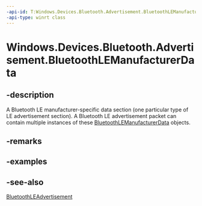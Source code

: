 ```yaml
---
-api-id: T:Windows.Devices.Bluetooth.Advertisement.BluetoothLEManufacturerData
-api-type: winrt class
---
```


<!-- Class syntax.
public class BluetoothLEManufacturerData : Windows.Devices.Bluetooth.Advertisement.IBluetoothLEManufacturerData
-->

# Windows.Devices.Bluetooth.Advertisement.BluetoothLEManufacturerData

## -description
A Bluetooth LE manufacturer-specific data section (one particular type of LE advertisement section). A Bluetooth LE advertisement packet can contain multiple instances of these [BluetoothLEManufacturerData](bluetoothlemanufacturerdata.md) objects.

## -remarks

## -examples

## -see-also
[BluetoothLEAdvertisement](bluetoothleadvertisement.md)